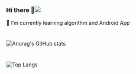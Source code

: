 ### Hi there 👋<img src="https://img.shields.io/badge/python-071D49?style=plastic&logo=About.me&logoColor=00A98F"/>
🌱 I’m currently learning algorithm and Android App

#

![Anurag's GitHub stats](https://github-readme-stats.vercel.app/api?username=jiyoungzero&show_icons=true&theme=swift)
#
![Top Langs](https://github-readme-stats.vercel.app/api/top-langs/?username=jiyoungzero&layout=compact&theme=swift)
            
<!--
**jiyoungzero/jiyoungzero** is a ✨ _special_ ✨ repository because its `README.md` (this file) appears on your GitHub profile.

Here are some ideas to get you started:

- 🔭 I’m currently working on ...
- 🌱 I’m currently learning algorithm and Adroid App
- 👯 I’m looking to collaborate on ...
- 🤔 I’m looking for help with ...
- 💬 Ask me about ...
- 📫 How to reach me: ...
- 😄 Pronouns: ...
- ⚡ Fun fact: ...
-->
